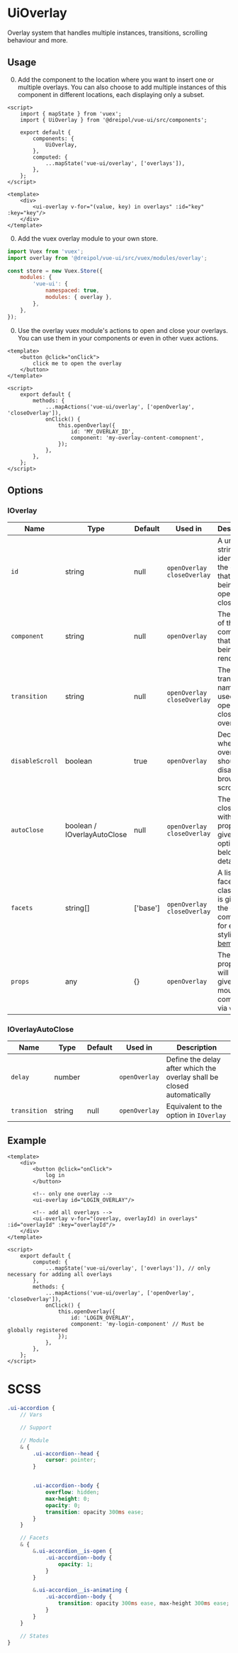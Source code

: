 # UiOverlay
Overlay system that handles multiple instances, transitions, scrolling behaviour and more.

## Usage

0. Add the component to the location where you want to insert one or multiple overlays.
You can also choose to add multiple instances of this component in different locations, each displaying only a subset.
 
```vue
<script>
    import { mapState } from 'vuex';
    import { UiOverlay } from '@dreipol/vue-ui/src/components';
    
    export default {
        components: {
            UiOverlay,
        },
        computed: {
            ...mapState('vue-ui/overlay', ['overlays']),
        },
    };
</script>

<template>
    <div>
        <ui-overlay v-for="(value, key) in overlays" :id="key" :key="key"/>
    </div>
</template>
```

0. Add the vuex overlay module to your own store.

```js
import Vuex from 'vuex';
import overlay from '@dreipol/vue-ui/src/vuex/modules/overlay';

const store = new Vuex.Store({
    modules: {
        'vue-ui': {
            namespaced: true,
            modules: { overlay },
        },
    },
});
```

0. Use the overlay vuex module's actions to open and close your overlays. 
You can use them in your components or even in other vuex actions.

```vue
<template>
    <button @click="onClick">
        click me to open the overlay                
    </button>
</template>

<script>
    export default {
        methods: {
            ...mapActions('vue-ui/overlay', ['openOverlay', 'closeOverlay']),
            onClick() {
                this.openOverlay({
                    id: 'MY_OVERLAY_ID',
                    component: 'my-overlay-content-comopnent',
                });
            },
        },
    };
</script>
```


## Options

### IOverlay

| Name | Type | Default | Used in | Description
| --- | --- | --- | --- | --- 
| `id` | string | null | `openOverlay` `closeOverlay` | A unique string that identifies the overlay that is being opened / closed
| `component` | string | null | `openOverlay` | The name of the component that is being rendered
| `transition` | string | null | `openOverlay` `closeOverlay` | The transition name to be used when opening / closing the overlay
|  `disableScroll` | boolean | true | `openOverlay` | Decide whether the overlay should disable the browser scroll bar
| `autoClose` | boolean / IOverlayAutoClose | null | `openOverlay` `closeOverlay` | The overlay closes itself with the properties given in this option, see below for details 
| `facets` | string[] | ['base'] | `openOverlay` `closeOverlay` | A list of facet classes that is given to the overlay component for easier styling (see [bem mixin](/src/mixins/bem))
| `props` | any | {} | `openOverlay` | These properties will be given to the mounting component via `v-bind`

### IOverlayAutoClose

| Name | Type | Default | Used in | Description
| --- | --- | --- | --- | --- 
| `delay` | number |  | `openOverlay` | Define the delay after which the overlay shall be closed automatically 
| `transition` | string | null | `openOverlay` | Equivalent to the option in `IOverlay`


## Example
```vue
<template>
    <div>
        <button @click="onClick">
            log in
        </button>
        
        <!-- only one overlay -->
        <ui-overlay id="LOGIN_OVERLAY"/>
        
        <!-- add all overlays -->
        <ui-overlay v-for="(overlay, overlayId) in overlays" :id="overlayId" :key="overlayId"/>
    </div>
</template>

<script>
    export default {
        computed: {
            ...mapState('vue-ui/overlay', ['overlays']), // only necessary for adding all overlays
        },
        methods: {
            ...mapActions('vue-ui/overlay', ['openOverlay', 'closeOverlay']),
            onClick() {
                this.openOverlay({
                    id: 'LOGIN_OVERLAY',
                    component: 'my-login-component' // Must be globally registered
                });
            },
        },
    };
</script>
```

# SCSS

```scss
.ui-accordion {
    // Vars

    // Support

    // Module
    & {
        .ui-accordion--head {
            cursor: pointer;
        }


        .ui-accordion--body {
            overflow: hidden;
            max-height: 0;
            opacity: 0;
            transition: opacity 300ms ease;
        }
    }

    // Facets
    & {
        &.ui-accordion__is-open {
            .ui-accordion--body {
                opacity: 1;
            }
        }

        &.ui-accordion__is-animating {
            .ui-accordion--body {
                transition: opacity 300ms ease, max-height 300ms ease;
            }
        }
    }

    // States
}

```

